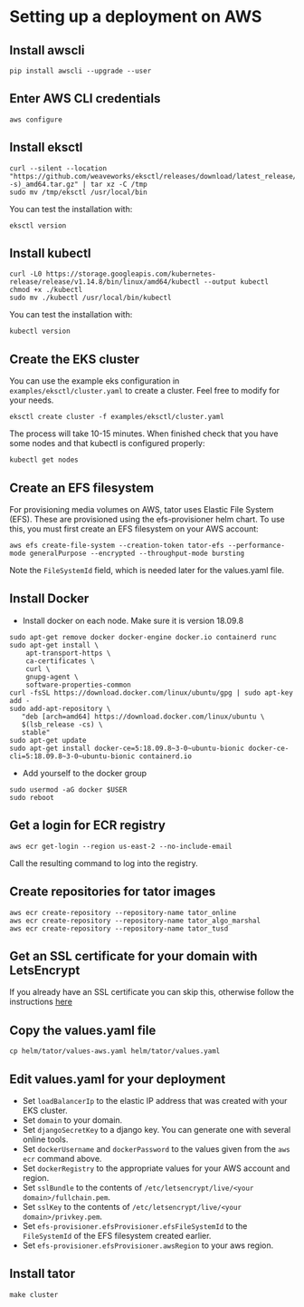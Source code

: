 # Setting up a deployment on AWS

## Install awscli

```
pip install awscli --upgrade --user
```

## Enter AWS CLI credentials

```
aws configure
```

## Install eksctl

```
curl --silent --location "https://github.com/weaveworks/eksctl/releases/download/latest_release/eksctl_$(uname -s)_amd64.tar.gz" | tar xz -C /tmp
sudo mv /tmp/eksctl /usr/local/bin
```

You can test the installation with:

```
eksctl version
```

## Install kubectl

```
curl -L0 https://storage.googleapis.com/kubernetes-release/release/v1.14.8/bin/linux/amd64/kubectl --output kubectl
chmod +x ./kubectl
sudo mv ./kubectl /usr/local/bin/kubectl
```

You can test the installation with:

```
kubectl version
```

## Create the EKS cluster

You can use the example eks configuration in `examples/eksctl/cluster.yaml` to create a cluster. Feel free to modify for your needs.

```
eksctl create cluster -f examples/eksctl/cluster.yaml
```

The process will take 10-15 minutes. When finished check that you have some nodes and that kubectl is configured properly:

```
kubectl get nodes
```

## Create an EFS filesystem

For provisioning media volumes on AWS, tator uses Elastic File System (EFS). These are provisioned using the efs-provisioner helm chart. To use this, you must first create an EFS filesystem on your AWS account:

```
aws efs create-file-system --creation-token tator-efs --performance-mode generalPurpose --encrypted --throughput-mode bursting
```

Note the `FileSystemId` field, which is needed later for the values.yaml file.

## Install Docker

* Install docker on each node. Make sure it is version 18.09.8

```
sudo apt-get remove docker docker-engine docker.io containerd runc
sudo apt-get install \
    apt-transport-https \
    ca-certificates \
    curl \
    gnupg-agent \
    software-properties-common
curl -fsSL https://download.docker.com/linux/ubuntu/gpg | sudo apt-key add -
sudo add-apt-repository \
   "deb [arch=amd64] https://download.docker.com/linux/ubuntu \
   $(lsb_release -cs) \
   stable"
sudo apt-get update
sudo apt-get install docker-ce=5:18.09.8~3-0~ubuntu-bionic docker-ce-cli=5:18.09.8~3-0~ubuntu-bionic containerd.io
```

* Add yourself to the docker group

```
sudo usermod -aG docker $USER
sudo reboot
```

## Get a login for ECR registry

```
aws ecr get-login --region us-east-2 --no-include-email
```

Call the resulting command to log into the registry.

## Create repositories for tator images

```
aws ecr create-repository --repository-name tator_online
aws ecr create-repository --repository-name tator_algo_marshal
aws ecr create-repository --repository-name tator_tusd
```

## Get an SSL certificate for your domain with LetsEncrypt

If you already have an SSL certificate you can skip this, otherwise follow the instructions [here](doc/certbot.md)

## Copy the values.yaml file

```
cp helm/tator/values-aws.yaml helm/tator/values.yaml
```

## Edit values.yaml for your deployment

* Set `loadBalancerIp` to the elastic IP address that was created with your EKS cluster.
* Set `domain` to your domain.
* Set `djangoSecretKey` to a django key. You can generate one with several online tools.
* Set `dockerUsername` and `dockerPassword` to the values given from the `aws ecr` command above.
* Set `dockerRegistry` to the appropriate values for your AWS account and region.
* Set `sslBundle` to the contents of `/etc/letsencrypt/live/<your domain>/fullchain.pem`.
* Set `sslKey` to the contents of `/etc/letsencrypt/live/<your domain>/privkey.pem`.
* Set `efs-provisioner.efsProvisioner.efsFileSystemId` to the `FileSystemId` of the EFS filesystem created earlier.
* Set `efs-provisioner.efsProvisioner.awsRegion` to your aws region.

## Install tator

```
make cluster
```

